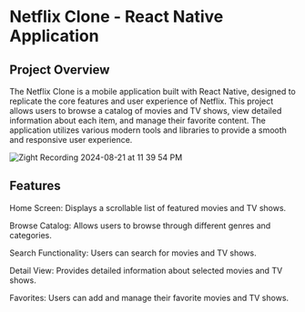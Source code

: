 # Netflix Clone - React Native Application

## Project Overview

The Netflix Clone is a mobile application built with React Native, designed to replicate the core features and user experience of Netflix. This project allows users to browse a catalog of movies and TV shows, view detailed information about each item, and manage their favorite content. The application utilizes various modern tools and libraries to provide a smooth and responsive user experience.


![Zight Recording 2024-08-21 at 11 39 54 PM](https://github.com/user-attachments/assets/b7066f7b-a0a3-4f71-9ee6-11f0eba6ee21)

## Features

Home Screen: Displays a scrollable list of featured movies and TV shows.

Browse Catalog: Allows users to browse through different genres and categories.

Search Functionality: Users can search for movies and TV shows.

Detail View: Provides detailed information about selected movies and TV shows.

Favorites: Users can add and manage their favorite movies and TV shows.
